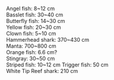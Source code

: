 Angel fish: 8\~12 cm  
Basslet fish: 30\~40 cm  
Butterfly fish: 14\~30 cm  
Yellow fish: 20\~30 cm  
Clown fish: 5\~10 cm  
Hammerhead shark: 370\~430 cm  
Manta: 700\~800 cm  
Orange fish: 6.6 cm?  
Stingray: 30\~50 cm  
Striped fish: 10\~12 cm
Trigger fish: 50 cm  
White Tip Reef shark: 210 cm  
